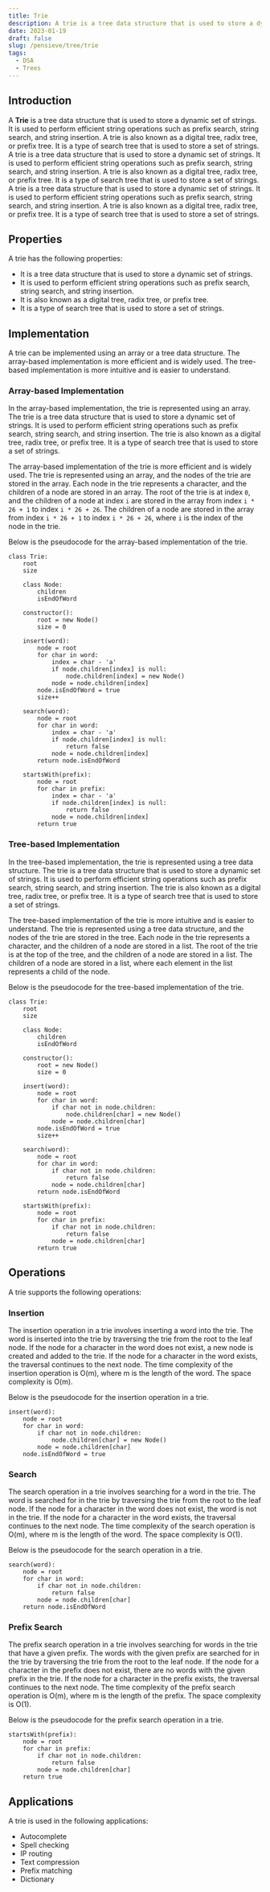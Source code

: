 ```yaml
---
title: Trie
description: A trie is a tree data structure that is used to store a dynamic set of strings. It is used to perform efficient string operations such as prefix search, string search, and string insertion.
date: 2023-01-19
draft: false
slug: /pensieve/tree/trie
tags:
  - DSA
  - Trees
---
```


## Introduction

A **Trie** is a tree data structure that is used to store a dynamic set of strings. It is used to perform efficient string operations such as prefix search, string search, and string insertion. A trie is also known as a digital tree, radix tree, or prefix tree. It is a type of search tree that is used to store a set of strings. A trie is a tree data structure that is used to store a dynamic set of strings. It is used to perform efficient string operations such as prefix search, string search, and string insertion. A trie is also known as a digital tree, radix tree, or prefix tree. It is a type of search tree that is used to store a set of strings. A trie is a tree data structure that is used to store a dynamic set of strings. It is used to perform efficient string operations such as prefix search, string search, and string insertion. A trie is also known as a digital tree, radix tree, or prefix tree. It is a type of search tree that is used to store a set of strings.

## Properties

A trie has the following properties:

- It is a tree data structure that is used to store a dynamic set of strings.
- It is used to perform efficient string operations such as prefix search, string search, and string insertion.
- It is also known as a digital tree, radix tree, or prefix tree.
- It is a type of search tree that is used to store a set of strings.

## Implementation

A trie can be implemented using an array or a tree data structure. The array-based implementation is more efficient and is widely used. The tree-based implementation is more intuitive and is easier to understand.

### Array-based Implementation

In the array-based implementation, the trie is represented using an array. The trie is a tree data structure that is used to store a dynamic set of strings. It is used to perform efficient string operations such as prefix search, string search, and string insertion. The trie is also known as a digital tree, radix tree, or prefix tree. It is a type of search tree that is used to store a set of strings.

The array-based implementation of the trie is more efficient and is widely used. The trie is represented using an array, and the nodes of the trie are stored in the array. Each node in the trie represents a character, and the children of a node are stored in an array. The root of the trie is at index `0`, and the children of a node at index `i` are stored in the array from index `i * 26 + 1` to index `i * 26 + 26`. The children of a node are stored in the array from index `i * 26 + 1` to index `i * 26 + 26`, where `i` is the index of the node in the trie.

Below is the pseudocode for the array-based implementation of the trie.

```pseudocode
class Trie:
    root
    size

    class Node:
        children
        isEndOfWord

    constructor():
        root = new Node()
        size = 0

    insert(word):
        node = root
        for char in word:
            index = char - 'a'
            if node.children[index] is null:
                node.children[index] = new Node()
            node = node.children[index]
        node.isEndOfWord = true
        size++

    search(word):
        node = root
        for char in word:
            index = char - 'a'
            if node.children[index] is null:
                return false
            node = node.children[index]
        return node.isEndOfWord

    startsWith(prefix):
        node = root
        for char in prefix:
            index = char - 'a'
            if node.children[index] is null:
                return false
            node = node.children[index]
        return true
```

### Tree-based Implementation

In the tree-based implementation, the trie is represented using a tree data structure. The trie is a tree data structure that is used to store a dynamic set of strings. It is used to perform efficient string operations such as prefix search, string search, and string insertion. The trie is also known as a digital tree, radix tree, or prefix tree. It is a type of search tree that is used to store a set of strings.

The tree-based implementation of the trie is more intuitive and is easier to understand. The trie is represented using a tree data structure, and the nodes of the trie are stored in the tree. Each node in the trie represents a character, and the children of a node are stored in a list. The root of the trie is at the top of the tree, and the children of a node are stored in a list. The children of a node are stored in a list, where each element in the list represents a child of the node.

Below is the pseudocode for the tree-based implementation of the trie.

```pseudocode
class Trie:
    root
    size

    class Node:
        children
        isEndOfWord

    constructor():
        root = new Node()
        size = 0

    insert(word):
        node = root
        for char in word:
            if char not in node.children:
                node.children[char] = new Node()
            node = node.children[char]
        node.isEndOfWord = true
        size++

    search(word):
        node = root
        for char in word:
            if char not in node.children:
                return false
            node = node.children[char]
        return node.isEndOfWord

    startsWith(prefix):
        node = root
        for char in prefix:
            if char not in node.children:
                return false
            node = node.children[char]
        return true
```

## Operations

A trie supports the following operations:

### Insertion

The insertion operation in a trie involves inserting a word into the trie. The word is inserted into the trie by traversing the trie from the root to the leaf node. If the node for a character in the word does not exist, a new node is created and added to the trie. If the node for a character in the word exists, the traversal continues to the next node. The time complexity of the insertion operation is O(m), where m is the length of the word. The space complexity is O(m).

Below is the pseudocode for the insertion operation in a trie.

```pseudocode
insert(word):
    node = root
    for char in word:
        if char not in node.children:
            node.children[char] = new Node()
        node = node.children[char]
    node.isEndOfWord = true
```

### Search

The search operation in a trie involves searching for a word in the trie. The word is searched for in the trie by traversing the trie from the root to the leaf node. If the node for a character in the word does not exist, the word is not in the trie. If the node for a character in the word exists, the traversal continues to the next node. The time complexity of the search operation is O(m), where m is the length of the word. The space complexity is O(1).

Below is the pseudocode for the search operation in a trie.

```pseudocode
search(word):
    node = root
    for char in word:
        if char not in node.children:
            return false
        node = node.children[char]
    return node.isEndOfWord
```

### Prefix Search

The prefix search operation in a trie involves searching for words in the trie that have a given prefix. The words with the given prefix are searched for in the trie by traversing the trie from the root to the leaf node. If the node for a character in the prefix does not exist, there are no words with the given prefix in the trie. If the node for a character in the prefix exists, the traversal continues to the next node. The time complexity of the prefix search operation is O(m), where m is the length of the prefix. The space complexity is O(1).

Below is the pseudocode for the prefix search operation in a trie.

```pseudocode
startsWith(prefix):
    node = root
    for char in prefix:
        if char not in node.children:
            return false
        node = node.children[char]
    return true
```

## Applications

A trie is used in the following applications:

- Autocomplete
- Spell checking
- IP routing
- Text compression
- Prefix matching
- Dictionary